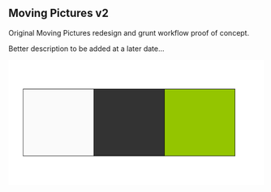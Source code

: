 ## Moving Pictures v2

Original Moving Pictures redesign and grunt workflow proof of concept.

Better description to be added at a later date...


![color scheme](colors.png?raw=true "Color Scheme")